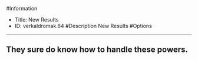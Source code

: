 #Information
 - Title: New Results
 - ID: verkaldromak.64
#Description
New Results
#Options

___
## They sure do know how to handle these powers.
